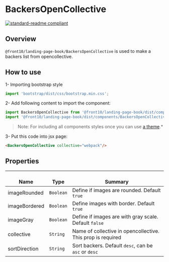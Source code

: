 # BackersOpenCollective

[![standard-readme compliant](https://img.shields.io/badge/standard--readme-OK-green.svg?style=flat-square)](https://github.com/RichardLitt/standard-readme)

## Overview

`@front10/landing-page-book/BackersOpenCollective` is used to make a backers list from opencollective.

## How to use

1- Importing bootstrap style

```js
import 'bootstrap/dist/css/bootstrap.min.css';
```

2- Add following content to import the component:

```js
import BackersOpenCollective from '@front10/landing-page-book/dist/components/BackersOpenCollective';
import '@front10/landing-page-book/dist/components/BackersOpenCollective/style.css';
```

> Note: For including all components styles once you can use [a theme](https://github.com/front10/landing-page-book/wiki/Theming).\*

3- Put this code into jsx page:

```html
<BackersOpenCollective collective="webpack"/>
```

## Properties

| </br>Name     | </br>Type | </br>Summary                                                |
| ------------- | --------- | ----------------------------------------------------------- |
| imageRounded  | `Boolean` | Define if images are rounded. Default `true`                |
| imageBordered | `Boolean` | Define images with border. Default `true`                   |
| imageGray     | `Boolean` | Define if images are with gray scale. Default `false`       |
| collective    | `String`  | Name of collective in opencollective. This prop is required |
| sortDirection | `String`  | Sort backers. Default `desc`, can be `asc` or `desc`        |
